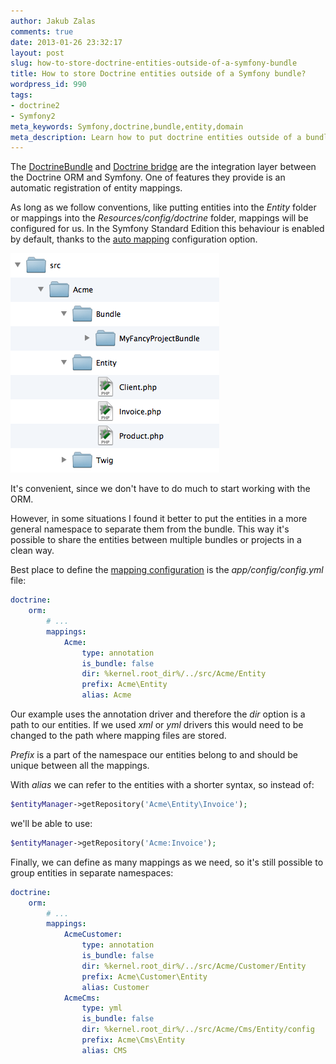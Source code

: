 ```yaml
---
author: Jakub Zalas
comments: true
date: 2013-01-26 23:32:17
layout: post
slug: how-to-store-doctrine-entities-outside-of-a-symfony-bundle
title: How to store Doctrine entities outside of a Symfony bundle?
wordpress_id: 990
tags:
- doctrine2
- Symfony2
meta_keywords: Symfony,doctrine,bundle,entity,domain
meta_description: Learn how to put doctrine entities outside of a bundle to make the model independent of the framework. 
---
```


The [DoctrineBundle](https://github.com/doctrine/DoctrineBundle) and [Doctrine bridge](https://github.com/symfony/symfony/tree/master/src/Symfony/Bridge/Doctrine) are the integration layer between the Doctrine ORM and Symfony. One of features they provide is an automatic registration of entity mappings.

As long as we follow conventions, like putting entities into the _Entity_ folder or mappings into the _Resources/config/doctrine_ folder, mappings will be configured for us. In the Symfony Standard Edition this behaviour is enabled by default, thanks to the [auto mapping](http://symfony.com/doc/current/reference/configuration/doctrine.html#configuration-overview) configuration option.

<div class="text-center">
    <a href="http://zalas.eu/uploads/wp/2013/01/entities.png"><img src="/uploads/wp/2013/01/entities.png" title="Entities" alt="Entities" class="img-responsive" /></a>
</div>

It's convenient, since we don't have to do much to start working with the ORM.

However, in some situations I found it better to put the entities in a more general namespace to separate them from the bundle. This way it's possible to share the entities between multiple bundles or projects in a clean way.

Best place to define the [mapping configuration](http://symfony.com/doc/current/reference/configuration/doctrine.html#mapping-configuration) is the _app/config/config.yml_ file:

    
```yaml
doctrine:
    orm:
        # ...
        mappings:
            Acme:
                type: annotation
                is_bundle: false
                dir: %kernel.root_dir%/../src/Acme/Entity
                prefix: Acme\Entity
                alias: Acme
```


Our example uses the annotation driver and therefore the _dir_ option is a path to our entities. If we used _xml_ or _yml_ drivers this would need to be changed to the path where mapping files are stored.

_Prefix_ is a part of the namespace our entities belong to and should be unique between all the mappings.

With _alias_ we can refer to the entities with a shorter syntax, so instead of:

    
```php
$entityManager->getRepository('Acme\Entity\Invoice');
```


we'll be able to use:

    
```php
$entityManager->getRepository('Acme:Invoice');
```


Finally, we can define as many mappings as we need, so it's still possible to group entities in separate namespaces:

    
```yaml
doctrine:
    orm:
        # ...
        mappings:
            AcmeCustomer:
                type: annotation
                is_bundle: false
                dir: %kernel.root_dir%/../src/Acme/Customer/Entity
                prefix: Acme\Customer\Entity
                alias: Customer
            AcmeCms:
                type: yml
                is_bundle: false
                dir: %kernel.root_dir%/../src/Acme/Cms/Entity/config
                prefix: Acme\Cms\Entity
                alias: CMS
```
